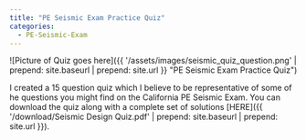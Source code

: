```yaml
---
title: "PE Seismic Exam Practice Quiz"
categories:
  - PE-Seismic-Exam
---
```


![Picture of Quiz goes here]({{ '/assets/images/seismic_quiz_question.png' | prepend: site.baseurl | prepend: site.url }} "PE Seismic Exam Practice Quiz")



I created a 15 question quiz which I believe to be representative of some of he questions you might find on the California PE Seismic Exam. You can download the quiz along with a complete set of solutions [HERE]({{ '/download/Seismic Design Quiz.pdf' | prepend: site.baseurl | prepend: site.url }}).